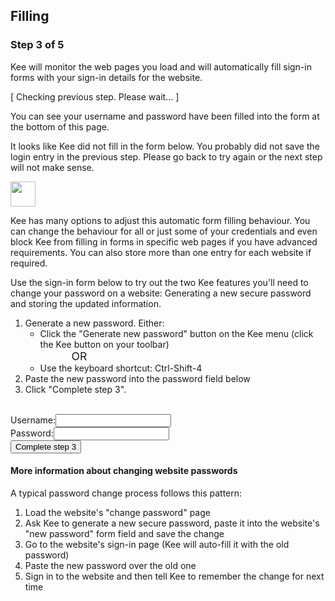 
<h2>Filling</h2>

<h3>Step 3 of 5</h3>

<p>Kee will monitor the web pages you load and will automatically fill sign-in forms with your sign-in details for the website.</p>

<p id="stage2CheckPending">[ Checking previous step. Please wait... ]</p>
<p class="hidden" id="stage2CheckSuccess">You can see your username and password have been filled into the form at the bottom of this page.</p>
<p class="error hidden" id="stage2CheckFail">It looks like Kee did not fill in the form below. You probably did not save the login entry in the previous step. Please go back to try again or the next step will not make sense.</p>

<div class="info"><div><img src="/images/glasses-solid.svg" width="40" height="40"/></div><div><p>Kee has many options to adjust this automatic form filling behaviour. You can change the behaviour for all or just some of your credentials and even block Kee from filling in forms in specific web pages if you have advanced requirements. You can also store more than one entry for each website if required.</p></div></div>

<p>Use the sign-in form below to try out the two Kee features you'll need to change your password on a website: Generating a new secure password and storing the updated information.</p>

<div class="instruction"><ol>
	<li>Generate a new password. Either:<ul style="list-style-type: lower-roman">
		<li style="list-style-type:circle">Click the "Generate new password" button on the Kee menu (click the Kee button on your toolbar)</li>
		<li style="list-style-type:none; font-size: 1.25em; padding-left:50px">OR</li>
		<li style="list-style-type:circle">Use the keyboard shortcut: Ctrl-Shift-4</li></ul></li>
	<li>Paste the new password into the password field below</li>
	<li>Click "Complete step 3".</li>
    </ol>
</div>

<form action="/step4" method="get"><br/>
    <label for="username">Username:</label><input type="text" name="username" id="username"/><br/>
    <label for="password">Password:</label><input type="password" name="password" id="password"/><br/>
    <input type="submit" value="Complete step 3"/>
</form>

<h4>More information about changing website passwords</h4>

<p>A typical password change process follows this pattern:</p>
<ol>
	<li>Load the website's "change password" page</li>
	<li>Ask Kee to generate a new secure password, paste it into the website's "new password" form field and save the change</li>
	<li>Go to the website's sign-in page (Kee will auto-fill it with the old password)</li>
	<li>Paste the new password over the old one</li>
	<li>Sign in to the website and then tell Kee to remember the change for next time</li>
</ol>

<script>
checkTimer = setInterval(function () {
	if (document.getElementById("username").value && document.getElementById("password").value) {
		document.getElementById("stage2CheckPending").classList.add("hidden");
		document.getElementById("stage2CheckSuccess").classList.remove("hidden");
		clearInterval(checkTimer);
		clearTimeout(checkTimerEnd);
	}
}, 250);

checkTimerEnd = setTimeout(function () {
	document.getElementById("stage2CheckPending").classList.add("hidden");
	document.getElementById("stage2CheckFail").classList.remove("hidden");
}, 3000);
</script>

